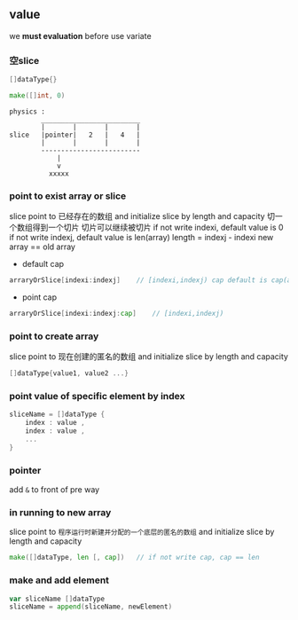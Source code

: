 ##  value
we **must evaluation** before use variate

###   空slice
```go
[]dataType{}
```
```go
make([]int, 0)
```
```shell
physics :
   		_________________________
		|       |       |       |
slice	|pointer|   2   |   4   |
		|       |       |       |
		-------------------------
		    |
			v
		  xxxxx
```

###   point to **exist** array or slice
slice point to 已经存在的数组 and initialize slice by length and capacity
切一个数组得到一个切片 
切片可以继续被切片 
if not write indexi, default value is 0
if not write indexj, default value is len(array)
length = indexj - indexi
new array == old array

* default cap
```go
arraryOrSlice[indexi:indexj]	// [indexi,indexj) cap default is cap(arrayOrSlice)-indexi
```
* point cap
```go
arraryOrSlice[indexi:indexj:cap]	// [indexi,indexj)
```

###   point to **create** array 
slice point to 现在创建的匿名的数组 and initialize slice by length and capacity
```go
[]dataType{value1, value2 ...}
```

###   point value of specific element by index 
```go
sliceName = []dataType {
	index : value ,
	index : value ,
	...
}
```

###   pointer
add `&` to front of pre way

###   in running to new array 
slice point to `程序运行时新建并分配的一个底层的匿名的数组` and initialize slice by length and capacity
```go
make([]dataType, len [, cap])	// if not write cap, cap == len
```

###   make and add element
```go
var sliceName []dataType
sliceName = append(sliceName, newElement)
```


